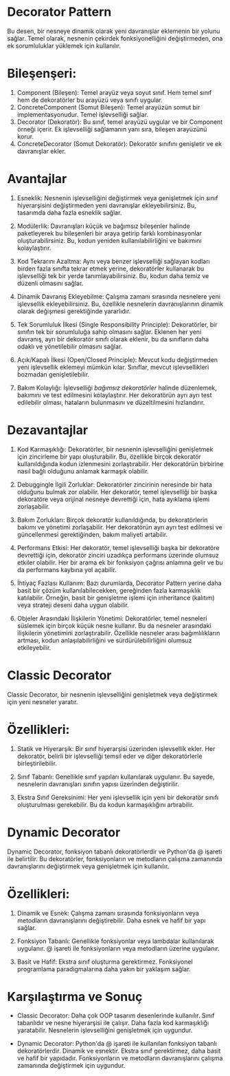 # Decorator Pattern
Bu desen, bir nesneye dinamik olarak yeni davranışlar eklemenin bir yolunu sağlar. Temel olarak, nesnenin çekirdek fonksiyonelliğini değiştirmeden, ona ek sorumluluklar yüklemek için kullanılır.

# Bileşenşeri:
1. Component (Bileşen): Temel arayüz veya soyut sınıf. Hem temel sınıf hem de dekoratörler bu arayüzü veya sınıfı uygular.
2. ConcreteComponent (Somut Bileşen): Temel arayüzün somut bir implementasyonudur. Temel işlevselliği sağlar.
3. Decorator (Dekoratör): Bu sınıf, temel arayüzü uygular ve bir Component örneği içerir. Ek işlevselliği sağlamanın yanı sıra, bileşen arayüzünü korur.
4. ConcreteDecorator (Somut Dekoratör): Dekoratör sınıfını genişletir ve ek davranışlar ekler.

# Avantajlar
1. Esneklik:
Nesnenin işlevselliğini değiştirmek veya genişletmek için sınıf hiyerarşisini değiştirmeden yeni davranışlar ekleyebilirsiniz. Bu, tasarımda daha fazla esneklik sağlar.

2. Modülerlik:
Davranışları küçük ve bağımsız bileşenler halinde paketleyerek bu bileşenleri bir araya getirip farklı kombinasyonlar oluşturabilirsiniz. Bu, kodun yeniden kullanılabilirliğini ve bakımını kolaylaştırır.

3. Kod Tekrarını Azaltma:
Aynı veya benzer işlevselliği sağlayan kodları birden fazla sınıfta tekrar etmek yerine, dekoratörler kullanarak bu işlevselliği tek bir yerde tanımlayabilirsiniz. Bu, kodun daha temiz ve düzenli olmasını sağlar.

4. Dinamik Davranış Ekleyebilme:
Çalışma zamanı sırasında nesnelere yeni işlevsellik ekleyebilirsiniz. Bu, özellikle nesnelerin davranışlarının dinamik olarak değişmesi gerektiğinde yararlıdır.

5. Tek Sorumluluk İlkesi (Single Responsibility Principle):
Dekoratörler, bir sınıfın tek bir sorumluluğa sahip olmasını sağlar. Eklenen her yeni davranış, ayrı bir dekoratör sınıfı olarak eklenir, bu da sınıfların daha odaklı ve yönetilebilir olmasını sağlar.

6. Açık/Kapalı İlkesi (Open/Closed Principle):
Mevcut kodu değiştirmeden yeni işlevsellik eklemeyi mümkün kılar. Sınıflar, mevcut işlevsellikleri bozmadan genişletilebilir.

7. Bakım Kolaylığı:
İşlevselliği *bağımsız dekoratörler* halinde düzenlemek, bakımını ve test edilmesini kolaylaştırır. Her dekoratörün ayrı ayrı test edilebilir olması, hataların bulunmasını ve düzeltilmesini hızlandırır.

# Dezavantajlar
1. Kod Karmaşıklığı:
Dekoratörler, bir nesnenin işlevselliğini genişletmek için zincirleme bir yapı oluşturabilir. Bu, özellikle birçok dekoratör kullanıldığında kodun izlenmesini zorlaştırabilir. Her dekoratörün birbirine nasıl bağlı olduğunu anlamak karmaşık olabilir.

2. Debuggingle İlgili Zorluklar:
Dekoratörler zincirinin neresinde bir hata olduğunu bulmak zor olabilir. Her dekoratör, temel işlevselliği bir başka dekoratöre veya orijinal nesneye devrettiği için, hata ayıklama işlemi zorlaşabilir.

3. Bakım Zorlukları:
Birçok dekoratör kullanıldığında, bu dekoratörlerin bakımı ve yönetimi zorlaşabilir. Her dekoratörün ayrı ayrı test edilmesi ve güncellenmesi gerektiğinden, bakım maliyeti artabilir.

4. Performans Etkisi:
Her dekoratör, temel işlevselliği başka bir dekoratöre devrettiği için, dekoratör zinciri uzadıkça performans üzerinde olumsuz etkiler olabilir. Her bir arama ek bir fonksiyon çağrısı anlamına gelir ve bu da performans kaybına yol açabilir.

5. İhtiyaç Fazlası Kullanım:
Bazı durumlarda, Decorator Pattern yerine daha basit bir çözüm kullanılabilecekken, gereğinden fazla karmaşıklık katılabilir. Örneğin, basit bir genişletme işlemi için inheritance (kalıtım) veya strateji deseni daha uygun olabilir.

6. Objeler Arasındaki İlişkilerin Yönetimi:
Dekoratörler, temel nesneleri süslemek için birçok küçük nesne kullanır. Bu da nesneler arasındaki ilişkilerin yönetimini zorlaştırabilir. Özellikle nesneler arası bağımlılıkların artması, kodun anlaşılabilirliğini ve sürdürülebilirliğini olumsuz etkileyebilir.

# Classic Decorator
Classic Decorator, bir nesnenin işlevselliğini genişletmek veya değiştirmek için yeni nesneler yaratır.

# Özellikleri:
1. Statik ve Hiyerarşik:
Bir sınıf hiyerarşisi üzerinden işlevsellik ekler. Her dekoratör, belirli bir işlevselliği temsil eder ve diğer dekoratörlerle birleştirilebilir.

2. Sınıf Tabanlı:
Genellikle sınıf yapıları kullanılarak uygulanır. Bu sayede, nesnelerin davranışları sınıfın yapısı üzerinden değiştirilir.

3. Ekstra Sınıf Gereksinimi:
Her yeni işlevsellik için yeni bir dekoratör sınıfı oluşturulması gerekebilir. Bu da kodun karmaşıklığını artırabilir.

# Dynamic Decorator
Dynamic Decorator, fonksiyon tabanlı dekoratörlerdir ve Python'da @ işareti ile belirtilir. Bu dekoratörler, fonksiyonların ve metodların çalışma zamanında davranışlarını değiştirmek veya genişletmek için kullanılır.

# Özellikleri:
1. Dinamik ve Esnek:
Çalışma zamanı sırasında fonksiyonların veya metodların davranışlarını değiştirebilir. Daha esnek ve hafif bir yapı sağlar.

2. Fonksiyon Tabanlı:
Genellikle fonksiyonlar veya lambdalar kullanılarak uygulanır. @ işareti ile fonksiyonların veya metodların üzerine uygulanır.

3. Basit ve Hafif:
Ekstra sınıf oluşturma gerektirmez. Fonksiyonel programlama paradigmalarına daha yakın bir yaklaşım sağlar.

# Karşılaştırma ve Sonuç

- Classic Decorator:
Daha çok OOP tasarım desenlerinde kullanılır.
Sınıf tabanlıdır ve nesne hiyerarşisi ile çalışır.
Daha fazla kod karmaşıklığı yaratabilir.
Nesnelerin işlevselliğini genişletmek için uygundur.

- Dynamic Decorator:
Python'da @ işareti ile kullanılan fonksiyon tabanlı dekoratörlerdir.
Dinamik ve esnektir.
Ekstra sınıf gerektirmez, daha basit ve hafif bir yapıdadır.
Fonksiyonların ve metodların davranışlarını çalışma zamanında değiştirmek için uygundur.
